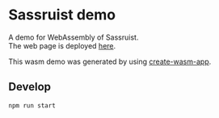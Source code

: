 # Sassruist demo
A demo for WebAssembly of Sassruist.  
The web page is deployed [here](https://determined-wescoff-282115.netlify.com/).

This wasm demo was generated by using [create-wasm-app](https://github.com/rustwasm/create-wasm-app).

## Develop
```sh
npm run start
```
